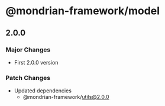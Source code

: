 # @mondrian-framework/model

## 2.0.0

### Major Changes

- First 2.0.0 version

### Patch Changes

- Updated dependencies
  - @mondrian-framework/utils@2.0.0
